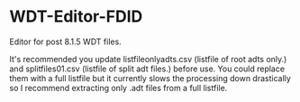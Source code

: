 # WDT-Editor-FDID
Editor for post 8.1.5 WDT files. 

It's recommended you update 
listfileonlyadts.csv (listfile of root adts only.) and splitfiles01.csv (listfile of split adt files.) before use. You could replace them with a full listfile but it currently slows the processing down drastically so I recommend extracting only .adt files from a full listfile.
